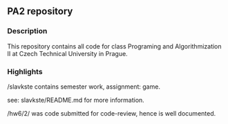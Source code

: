 ## PA2 repository


### Description
This repository contains all code for class Programing and Algorithmization II at Czech Technical University in Prague.

### Highlights
/slavkste contains semester work, assignment: game.

see: slavkste/README.md for more information.

/hw6/2/ was code submitted for code-review, hence is well documented.